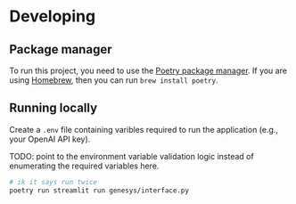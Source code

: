 # Developing

## Package manager

To run this project, you need to use the [Poetry package manager](https://python-poetry.org/docs/). If you are using [Homebrew](https://brew.sh), then you can run `brew install poetry`.

## Running locally

Create a `.env` file containing varibles required to run the application (e.g., your OpenAI API key).

TODO: point to the environment variable validation logic instead of enumerating the required variables here.

```sh
# ik it says run twice
poetry run streamlit run genesys/interface.py
```
